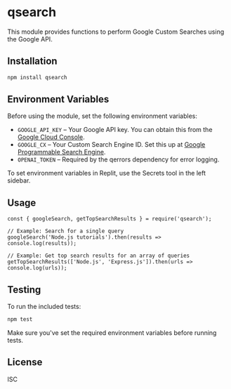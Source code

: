 # qsearch

This module provides functions to perform Google Custom Searches using the Google API.

## Installation

```bash
npm install qsearch
```

## Environment Variables
Before using the module, set the following environment variables:

- `GOOGLE_API_KEY` – Your Google API key. You can obtain this from the [Google Cloud Console](https://console.cloud.google.com/).
- `GOOGLE_CX` – Your Custom Search Engine ID. Set this up at [Google Programmable Search Engine](https://programmablesearchengine.google.com/).
- `OPENAI_TOKEN` – Required by the qerrors dependency for error logging.

To set environment variables in Replit, use the Secrets tool in the left sidebar.

## Usage

```
const { googleSearch, getTopSearchResults } = require('qsearch');

// Example: Search for a single query
googleSearch('Node.js tutorials').then(results => console.log(results));

// Example: Get top search results for an array of queries
getTopSearchResults(['Node.js', 'Express.js']).then(urls => console.log(urls));
```

## Testing

To run the included tests:

```bash
npm test
```

Make sure you've set the required environment variables before running tests.

## License

ISC
